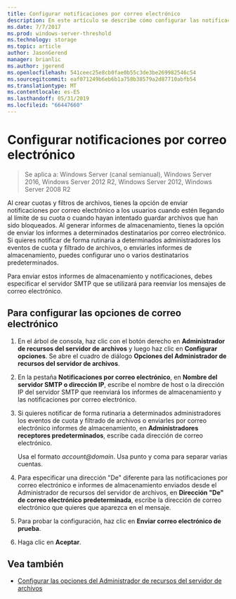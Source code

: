 ```yaml
---
title: Configurar notificaciones por correo electrónico
description: En este artículo se describe cómo configurar las notificaciones por correo electrónico
ms.date: 7/7/2017
ms.prod: windows-server-threshold
ms.technology: storage
ms.topic: article
author: JasonGerend
manager: brianlic
ms.author: jgerend
ms.openlocfilehash: 541ceec25e8cb0fae0b55c3de3be269982546c54
ms.sourcegitcommit: eaf071249b6eb6b1a758b38579a2d87710abfb54
ms.translationtype: MT
ms.contentlocale: es-ES
ms.lasthandoff: 05/31/2019
ms.locfileid: "66447660"
---
```

# <a name="configure-e-mail-notifications"></a>Configurar notificaciones por correo electrónico

> Se aplica a: Windows Server (canal semianual), Windows Server 2016, Windows Server 2012 R2, Windows Server 2012, Windows Server 2008 R2

Al crear cuotas y filtros de archivos, tienes la opción de enviar notificaciones por correo electrónico a los usuarios cuando estén llegando al límite de su cuota o cuando hayan intentado guardar archivos que han sido bloqueados. Al generar informes de almacenamiento, tienes la opción de enviar los informes a determinados destinatarios por correo electrónico. Si quieres notificar de forma rutinaria a determinados administradores los eventos de cuota y filtrado de archivos, o enviarles informes de almacenamiento, puedes configurar uno o varios destinatarios predeterminados.

Para enviar estos informes de almacenamiento y notificaciones, debes especificar el servidor SMTP que se utilizará para reenviar los mensajes de correo electrónico.

## <a name="to-configure-e-mail-options"></a>Para configurar las opciones de correo electrónico

1. En el árbol de consola, haz clic con el botón derecho en **Administrador de recursos del servidor de archivos** y luego haz clic en **Configurar opciones**. Se abre el cuadro de diálogo **Opciones del Administrador de recursos del servidor de archivos**.

2. En la pestaña **Notificaciones por correo electrónico**, en **Nombre del servidor SMTP o dirección IP**, escribe el nombre de host o la dirección IP del servidor SMTP que reenviará los informes de almacenamiento y las notificaciones por correo electrónico.

3. Si quieres notificar de forma rutinaria a determinados administradores los eventos de cuota y filtrado de archivos o enviarles por correo electrónico informes de almacenamiento, en **Administradores receptores predeterminados**, escribe cada dirección de correo electrónico.

   Usa el formato <em>account@domain</em>. Usa punto y coma para separar varias cuentas.

4. Para especificar una dirección "De" diferente para las notificaciones por correo electrónico e informes de almacenamiento enviados desde el Administrador de recursos del servidor de archivos, en **Dirección "De" de correo electrónico predeterminada**, escribe la dirección de correo electrónico que quieres que aparezca en el mensaje.

5. Para probar la configuración, haz clic en **Enviar correo electrónico de prueba**.

6. Haga clic en **Aceptar**.


## <a name="see-also"></a>Vea también

-   [Configurar las opciones del Administrador de recursos del servidor de archivos](setting-file-server-resource-manager-options.md)